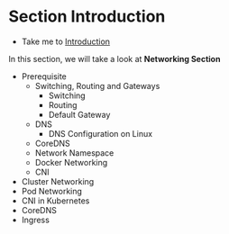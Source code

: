 # Section Introduction

  - Take me to [Introduction](https://kodekloud.com/courses/539883/lectures/9808282)

In this section, we will take a look at **Networking Section**

- Prerequisite 
    - Switching, Routing and Gateways
      - Switching
      - Routing
      - Default Gateway
    - DNS
      - DNS Configuration on Linux
    - CoreDNS
    - Network Namespace
    - Docker Networking
    - CNI
- Cluster Networking
- Pod Networking
- CNI in Kubernetes
- CoreDNS
- Ingress
 
